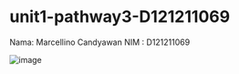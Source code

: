 # unit1-pathway3-D121211069
Nama: Marcellino Candyawan
NIM : D121211069

![image](https://github.com/MageMazh/unit1-pathway3-D121211069/assets/91564104/5c49b648-5391-40b8-8bc8-bd43a8d5958e)
